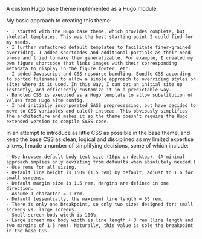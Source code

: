 
A custom Hugo base theme implemented as a Hugo module. 

My basic approach to creating this theme:

    - I started with the Hugo base theme, which provides complete, but skeletal templates. This was the best starting point I could find for my needs.
    - I further refactored default templates to facilitate finer-grained overriding. I added shortcodes and additional partials as their need arose and tried to make them generalizable. For example, I created my own figure shortcode that links images with their corresponding metadata to display in the figure footer, etc. 
    - I added Javascript and CSS resource bundling. Bundle CSS according to sorted filenames to allow a simple approach to overriding styles on sites where it is used. In this way, I can get an initial site up instantly, and efficiently customize it in a predictable way.
    - Bundled CSS is executed as a Hugo template to allow substitution of values from Hugo site config. 
    - I had initially incorporated SASS preprocessing, but have decided to move to CSS variables and calc() instead. This obviously simplifies the architecture and makes it so the theme doesn't require the Hugo extended version to compile SASS code.

In an attempt to introduce as little CSS as possible in the base theme, and keep the base CSS as clean, logical and disciplined as my limited expertise allows, I made a number of simplifying decisions, some of which include:

    - Use browser default body text size (16px on desktop). (A minimal approach implies only deviating from defaults when absolutely needed.)
    - Use rems for all sizing.
    - Default line height is 150% (1.5 rem) by default, adjust to 1.6 for small screens.
    - Default margin size is 1.5 rem. Margins are defined in one direction.
    - Assume 1 character = 1 rem.
    - Default (essentially, the maximum) line length = 65 rem.
    - There is only one breakpoint, so only two sizes designed for: small screens vs. large screens.
    - Small screen body width is 100%.
    - Large screen max body width is line length + 3 rem (line length and two margins of 1.5 rem). Naturally, this value is sole the breakpoint in the base CSS.


